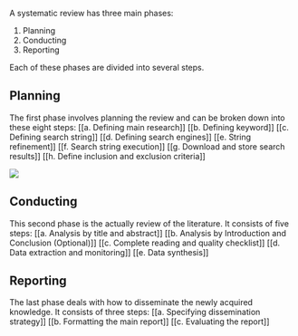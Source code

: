 

A systematic review has three main phases: 

1. Planning 
2. Conducting  
3. Reporting

Each of these phases are divided into several steps.
## Planning
The first phase involves planning the review and can be broken down into these eight steps:
[[a. Defining main research]]
[[b. Defining keyword]] 
[[c. Defining search string]]
[[d. Defining search engines]]
[[e. String refinement]]
[[f. Search string execution]]
[[g. Download and store search results]]
[[h. Define inclusion and exclusion criteria]]

![](https://ars.els-cdn.com/content/image/1-s2.0-S2215016122002746-ga1_lrg.jpg)

## Conducting
This second phase is the actually review of the literature. It consists of five steps:
[[a. Analysis by title and abstract]]
[[b. Analysis by Introduction and Conclusion (Optional)]]
[[c. Complete reading and quality checklist]]
[[d. Data extraction and monitoring]]
[[e. Data synthesis]]

## Reporting
The last phase deals with how to disseminate the newly acquired knowledge. It consists of three steps:
[[a. Specifying dissemination strategy]]
[[b. Formatting the main report]]
[[c. Evaluating the report]]
